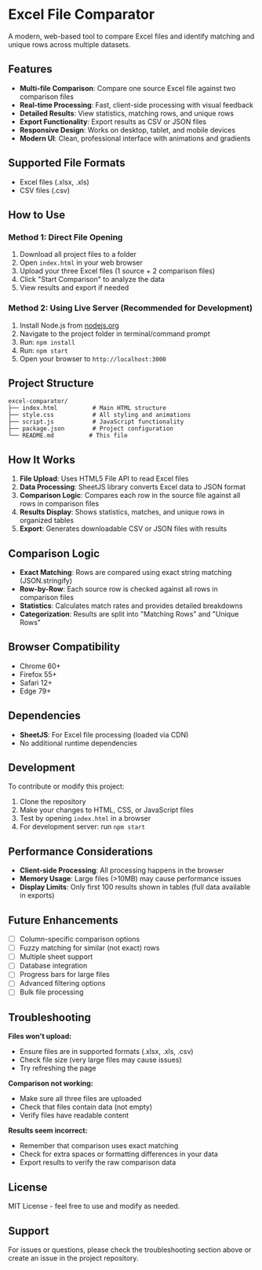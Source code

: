 # Excel File Comparator

A modern, web-based tool to compare Excel files and identify matching and unique rows across multiple datasets.

## Features

- **Multi-file Comparison**: Compare one source Excel file against two comparison files
- **Real-time Processing**: Fast, client-side processing with visual feedback
- **Detailed Results**: View statistics, matching rows, and unique rows
- **Export Functionality**: Export results as CSV or JSON files
- **Responsive Design**: Works on desktop, tablet, and mobile devices
- **Modern UI**: Clean, professional interface with animations and gradients

## Supported File Formats

- Excel files (.xlsx, .xls)
- CSV files (.csv)

## How to Use

### Method 1: Direct File Opening
1. Download all project files to a folder
2. Open `index.html` in your web browser
3. Upload your three Excel files (1 source + 2 comparison files)
4. Click "Start Comparison" to analyze the data
5. View results and export if needed

### Method 2: Using Live Server (Recommended for Development)
1. Install Node.js from [nodejs.org](https://nodejs.org/)
2. Navigate to the project folder in terminal/command prompt
3. Run: `npm install`
4. Run: `npm start`
5. Open your browser to `http://localhost:3000`

## Project Structure

```
excel-comparator/
├── index.html          # Main HTML structure
├── style.css           # All styling and animations
├── script.js           # JavaScript functionality
├── package.json        # Project configuration
└── README.md          # This file
```

## How It Works

1. **File Upload**: Uses HTML5 File API to read Excel files
2. **Data Processing**: SheetJS library converts Excel data to JSON format
3. **Comparison Logic**: Compares each row in the source file against all rows in comparison files
4. **Results Display**: Shows statistics, matches, and unique rows in organized tables
5. **Export**: Generates downloadable CSV or JSON files with results

## Comparison Logic

- **Exact Matching**: Rows are compared using exact string matching (JSON.stringify)
- **Row-by-Row**: Each source row is checked against all rows in comparison files
- **Statistics**: Calculates match rates and provides detailed breakdowns
- **Categorization**: Results are split into "Matching Rows" and "Unique Rows"

## Browser Compatibility

- Chrome 60+
- Firefox 55+
- Safari 12+
- Edge 79+

## Dependencies

- **SheetJS**: For Excel file processing (loaded via CDN)
- No additional runtime dependencies

## Development

To contribute or modify this project:

1. Clone the repository
2. Make your changes to HTML, CSS, or JavaScript files
3. Test by opening `index.html` in a browser
4. For development server: run `npm start`

## Performance Considerations

- **Client-side Processing**: All processing happens in the browser
- **Memory Usage**: Large files (>10MB) may cause performance issues
- **Display Limits**: Only first 100 results shown in tables (full data available in exports)

## Future Enhancements

- [ ] Column-specific comparison options
- [ ] Fuzzy matching for similar (not exact) rows
- [ ] Multiple sheet support
- [ ] Database integration
- [ ] Progress bars for large files
- [ ] Advanced filtering options
- [ ] Bulk file processing

## Troubleshooting

**Files won't upload:**
- Ensure files are in supported formats (.xlsx, .xls, .csv)
- Check file size (very large files may cause issues)
- Try refreshing the page

**Comparison not working:**
- Make sure all three files are uploaded
- Check that files contain data (not empty)
- Verify files have readable content

**Results seem incorrect:**
- Remember that comparison uses exact matching
- Check for extra spaces or formatting differences in your data
- Export results to verify the raw comparison data

## License

MIT License - feel free to use and modify as needed.

## Support

For issues or questions, please check the troubleshooting section above or create an issue in the project repository.
